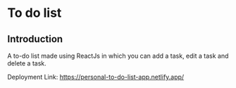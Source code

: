 # To do list

## Introduction
A to-do list made using ReactJs in which you can add a task, edit a task and delete a task.

Deployment Link: https://personal-to-do-list-app.netlify.app/
